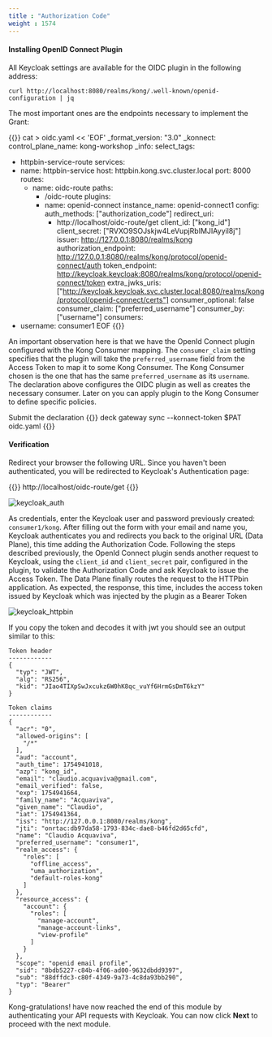 ```yaml
---
title : "Authorization Code"
weight : 1574
---
```



#### Installing OpenID Connect Plugin

All Keycloak settings are available for the OIDC plugin in the following address:
````
curl http://localhost:8080/realms/kong/.well-known/openid-configuration | jq
````

The most important ones are the endpoints necessary to implement the Grant:

{{<highlight>}}
cat > oidc.yaml << 'EOF'
_format_version: "3.0"
_konnect:
  control_plane_name: kong-workshop
_info:
  select_tags:
  - httpbin-service-route
services:
- name: httpbin-service
  host: httpbin.kong.svc.cluster.local
  port: 8000
  routes:
  - name: oidc-route
    paths:
    - /oidc-route
    plugins:
    - name: openid-connect
      instance_name: openid-connect1
      config:
        auth_methods: ["authorization_code"]
        redirect_uri:
        - http://localhost/oidc-route/get
        client_id: ["kong_id"]
        client_secret: ["RVXO9SOJskjw4LeVupjRbIMJIAyyil8j"]
        issuer: http://127.0.0.1:8080/realms/kong
        authorization_endpoint: http://127.0.0.1:8080/realms/kong/protocol/openid-connect/auth
        token_endpoint: http://keycloak.keycloak:8080/realms/kong/protocol/openid-connect/token
        extra_jwks_uris: ["http://keycloak.keycloak.svc.cluster.local:8080/realms/kong/protocol/openid-connect/certs"]
        consumer_optional: false
        consumer_claim: ["preferred_username"]
        consumer_by: ["username"]
consumers:
- username: consumer1
EOF
{{</highlight>}}

An important observation here is that we have the OpenId Connect plugin configured with the Kong Consumer mapping. The ```consumer_claim``` setting specifies that the plugin will take the ```preferred_username``` field from the Access Token to map it to some Kong Consumer. The Kong Consumer chosen is the one that has the same ```preferred_username``` as its ```username```. The declaration above configures the OIDC plugin as well as creates the necessary consumer. Later on you can apply plugin to the Kong Consumer to define specific policies.


Submit the declaration
{{<highlight>}}
deck gateway sync --konnect-token $PAT oidc.yaml
{{</highlight>}}



#### Verification

Redirect your browser the following URL. Since you haven't been authenticated, you will be redirected to Keycloak's Authentication page:

{{<highlight>}}
http://localhost/oidc-route/get
{{</highlight>}}

![keycloak_auth](/static/images/keycloak_auth.png)

As credentials, enter the Keycloak user and password previously created: ```consumer1/kong```. After filling out the form with your email and name you, Keycloak authenticates you and redirects you back to the original URL (Data Plane), this time adding the Authorization Code. Following the steps described previously, the OpenId Connect plugin sends another request to Keycloak, using the ```client_id``` and ```client_secret``` pair, configured in the plugin, to validate the Authorization Code and ask Keycloak to issue the Access Token. The Data Plane finally routes the request to the HTTPbin application. As expected, the response, this time, includes the access token issued by Keycloak which was injected by the plugin as a Bearer Token

![keycloak_httpbin](/static/images/keycloak_httpbin.png)


If you copy the token and decodes it with jwt you should see an output similar to this:

```
Token header
------------
{
  "typ": "JWT",
  "alg": "RS256",
  "kid": "JIao4TIXpSwJxcukz6W0hK8qc_vuYf6HrmGsDmT6kzY"
}

Token claims
------------
{
  "acr": "0",
  "allowed-origins": [
    "/*"
  ],
  "aud": "account",
  "auth_time": 1754941018,
  "azp": "kong_id",
  "email": "claudio.acquaviva@gmail.com",
  "email_verified": false,
  "exp": 1754941664,
  "family_name": "Acquaviva",
  "given_name": "Claudio",
  "iat": 1754941364,
  "iss": "http://127.0.0.1:8080/realms/kong",
  "jti": "onrtac:db97da58-1793-834c-dae8-b46fd2d65cfd",
  "name": "Claudio Acquaviva",
  "preferred_username": "consumer1",
  "realm_access": {
    "roles": [
      "offline_access",
      "uma_authorization",
      "default-roles-kong"
    ]
  },
  "resource_access": {
    "account": {
      "roles": [
        "manage-account",
        "manage-account-links",
        "view-profile"
      ]
    }
  },
  "scope": "openid email profile",
  "sid": "8bdb5227-c84b-4f06-ad00-9632dbdd9397",
  "sub": "88dffdc3-c80f-4349-9a73-4c8da93bb290",
  "typ": "Bearer"
}
```

Kong-gratulations! have now reached the end of this module by authenticating your API requests with Keycloak. You can now click **Next** to proceed with the next module.




